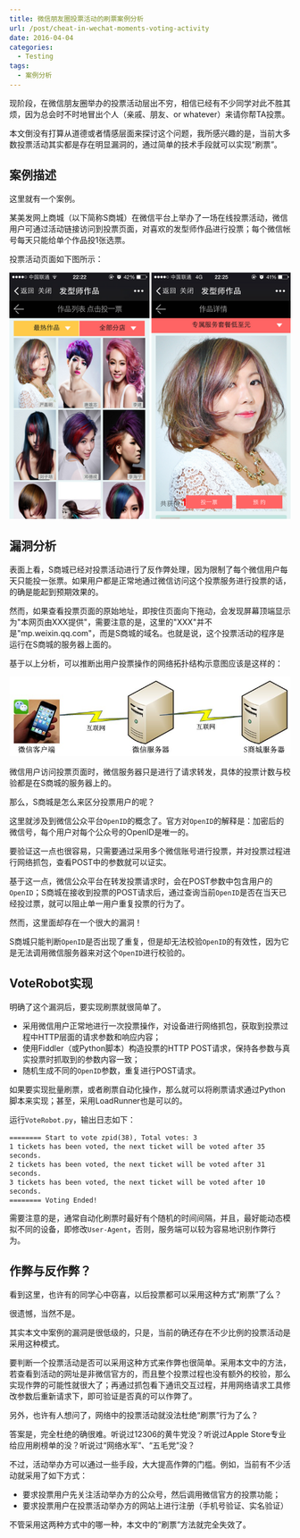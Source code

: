```yaml
---
title: 微信朋友圈投票活动的刷票案例分析
url: /post/cheat-in-wechat-moments-voting-activity
date: 2016-04-04
categories:
  - Testing
tags:
  - 案例分析
---
```


现阶段，在微信朋友圈举办的投票活动层出不穷，相信已经有不少同学对此不胜其烦，因为总会时不时地冒出个人（亲戚、朋友、or whatever）来请你帮TA投票。

本文倒没有打算从道德或者情感层面来探讨这个问题，我所感兴趣的是，当前大多数投票活动其实都是存在明显漏洞的，通过简单的技术手段就可以实现“刷票”。

## 案例描述

这里就有一个案例。

某美发网上商城（以下简称S商城）在微信平台上举办了一场在线投票活动，微信用户可通过活动链接访问到投票页面，对喜欢的发型师作品进行投票；每个微信帐号每天只能给单个作品投1张选票。

投票活动页面如下图所示：

![vote activity overview](/image/voteRobot_01.png)

## 漏洞分析

表面上看，S商城已经对投票活动进行了反作弊处理，因为限制了每个微信用户每天只能投一张票。如果用户都是正常地通过微信访问这个投票服务进行投票的话，的确是能起到预期效果的。

然而，如果查看投票页面的原始地址，即按住页面向下拖动，会发现屏幕顶端显示为"本网页由XXX提供"，需要注意的是，这里的"XXX"并不是"mp.weixin.qq.com"，而是S商城的域名。也就是说，这个投票活动的程序是运行在S商城的服务器上面的。

基于以上分析，可以推断出用户投票操作的网络拓扑结构示意图应该是这样的：

![vote system network structure](/image/voteRobot_02.png)

微信用户访问投票页面时，微信服务器只是进行了请求转发，具体的投票计数与校验都是在S商城的服务器上的。

那么，S商城是怎么来区分投票用户的呢？

这里就涉及到微信公众平台`OpenID`的概念了。官方对`OpenID`的解释是：加密后的微信号，每个用户对每个公众号的OpenID是唯一的。

要验证这一点也很容易，只需要通过采用多个微信账号进行投票，并对投票过程进行网络抓包，查看POST中的参数就可以证实。

基于这一点，微信公众平台在转发投票请求时，会在POST参数中包含用户的`OpenID`；S商城在接收到投票的POST请求后，通过查询当前`OpenID`是否在当天已经投过票，就可以阻止单一用户重复投票的行为了。

然而，这里面却存在一个很大的漏洞！

S商城只能判断`OpenID`是否出现了重复，但是却无法校验`OpenID`的有效性，因为它是无法调用微信服务器来对这个`OpenID`进行校验的。

## VoteRobot实现

明确了这个漏洞后，要实现刷票就很简单了。

- 采用微信用户正常地进行一次投票操作，对设备进行网络抓包，获取到投票过程中HTTP层面的请求参数和响应内容；
- 使用Fiddler（或Python脚本）构造投票的HTTP POST请求，保持各参数与真实投票时抓取到的参数内容一致；
- 随机生成不同的`OpenID`参数，重复进行POST请求。

如果要实现批量刷票，或者刷票自动化操作，那么就可以将刷票请求通过Python脚本来实现；甚至，采用LoadRunner也是可以的。

运行`VoteRobot.py`，输出日志如下：

~~~
======== Start to vote zpid(38), Total votes: 3
1 tickets has been voted, the next ticket will be voted after 35 seconds.
2 tickets has been voted, the next ticket will be voted after 31 seconds.
3 tickets has been voted, the next ticket will be voted after 10 seconds.
======== Voting Ended!
~~~

需要注意的是，通常自动化刷票时最好有个随机的时间间隔，并且，最好能动态模拟不同的设备，即修改`User-Agent`，否则，服务端可以较为容易地识别作弊行为。

## 作弊与反作弊？

看到这里，也许有的同学心中窃喜，以后投票都可以采用这种方式“刷票”了么？

很遗憾，当然不是。

其实本文中案例的漏洞是很低级的，只是，当前的确还存在不少比例的投票活动是采用这种模式。

要判断一个投票活动是否可以采用这种方式来作弊也很简单。采用本文中的方法，若查看到活动的网址是非微信官方的，而且整个投票过程也没有额外的校验，那么实现作弊的可能性就很大了；再通过抓包看下通讯交互过程，并用网络请求工具修改参数后重新请求下，即可验证是否真的可以作弊了。

另外，也许有人想问了，网络中的投票活动就没法杜绝“刷票”行为了么？

答案是，完全杜绝的确很难。听说过12306的黄牛党没？听说过Apple Store专业给应用刷榜单的没？听说过“网络水军”、“五毛党”没？

不过，活动举办方可以通过一些手段，大大提高作弊的门槛。例如，当前有不少活动就采用了如下方式：

- 要求投票用户先关注活动举办方的公众号，然后调用微信官方的投票功能；
- 要求投票用户在投票活动举办方的网站上进行注册（手机号验证、实名验证）

不管采用这两种方式中的哪一种，本文中的“刷票”方法就完全失效了。
